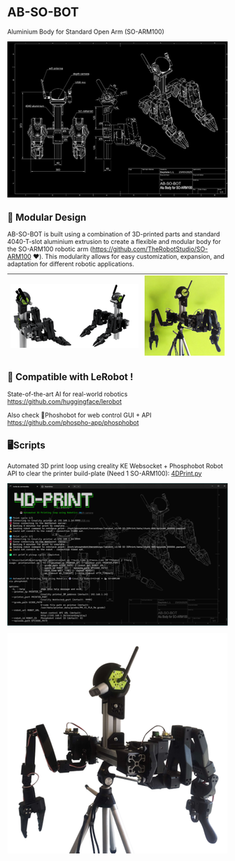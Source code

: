 # AB-SO-BOT

Aluminium Body for Standard Open Arm (SO-ARM100)

![AB-SO-BOT Drawing](images/AB-SO-DARK.png)

## 🔩 Modular Design

AB-SO-BOT is built using a combination of 3D-printed parts and standard 4040-T-slot aluminium extrusion to create a flexible and modular body for the SO-ARM100 robotic arm (https://github.com/TheRobotStudio/SO-ARM100 ❤️).
This modularity allows for easy customization, expansion, and adaptation for different robotic applications.

| ![AB-SO-BOT Banner](images/AB-SO-banner.png) | ![AB-SO-BOT Lime](images/ABSO-TRIPOD-LIME.png) |
|----------------------------------------------|-------------------------------------------|

## 🤗 Compatible with LeRobot !
State-of-the-art AI for real-world robotics
https://github.com/huggingface/lerobot

Also check 🧪Phoshobot for web control GUI + API
https://github.com/phospho-app/phosphobot

## 🖥️Scripts
Automated 3D print loop using creality KE Websocket + Phosphobot Robot API to clear the printer build-plate (Need 1 SO-ARM100): [4DPrint.py](Scripts/4DPrint.py) 

![4DPrint.py](images/4DPrint.png)

![AB-SO-BOT Lime](images/ABSO-TRIPOD.png)

